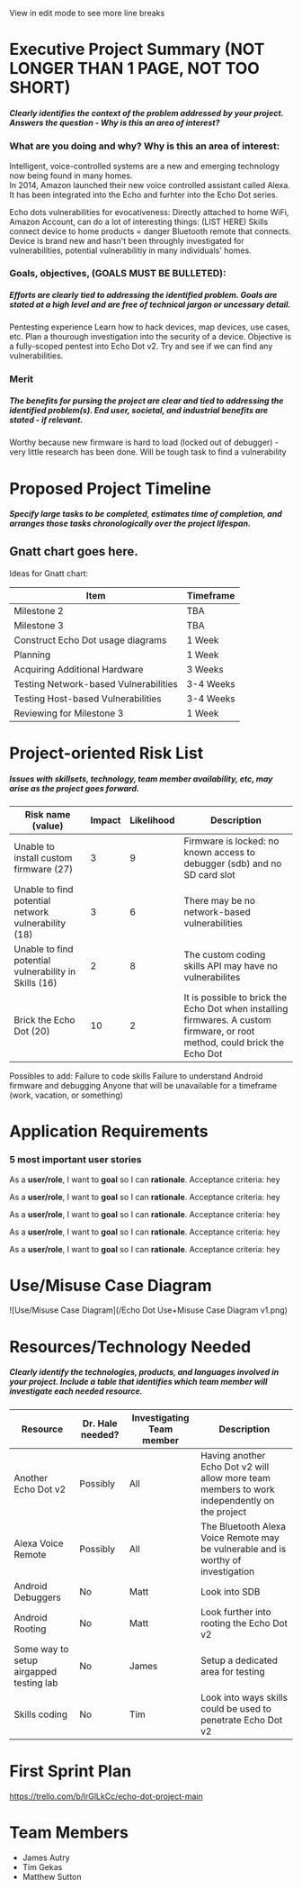 View in edit mode to see more line breaks

# Executive Project Summary (NOT LONGER THAN 1 PAGE, NOT TOO SHORT)
##### Clearly identifies the context of the problem addressed by your project. Answers the question - Why is this an area of interest?
### What are you doing and why? Why is this an area of interest:
Intelligent, voice-controlled systems are a new and emerging technology now being found in many homes.  
In 2014, Amazon launched their new voice controlled assistant called Alexa.  It has been integrated into the Echo and furhter into the Echo Dot series.

Echo dots vulnerabilities for evocativeness:
Directly attached to home WiFi, Amazon Account, can do a lot of interesting things: (LIST HERE)
Skills connect device to home products = danger
Bluetooth remote that connects.
Device is brand new and hasn't been throughly investigated for vulnerabilities, potential vulnerabilitiy in many individuals' homes.

### Goals, objectives, (GOALS MUST BE BULLETED):
##### Efforts are clearly tied to addressing the identified problem. Goals are stated at a high level and are free of technical jargon or uncessary detail.
Pentesting experience
Learn how to hack devices, map devices, use cases, etc.
Plan a thourough investigation into the security of a device.
Objective is a fully-scoped pentest into Echo Dot v2.  Try and see if we can find any vulnerabilities.

### Merit
##### The benefits for pursing the project are clear and tied to addressing the identified problem(s). End user, societal, and industrial benefits are stated - if relevant.
Worthy because new firmware is hard to load (locked out of debugger) - very little research has been done.  Will be tough task to find a vulnerability

# Proposed Project Timeline
##### Specify large tasks to be completed, estimates time of completion, and arranges those tasks chronologically over the project lifespan.
## ****Gnatt chart goes here.****

Ideas for Gnatt chart:

Item | Timeframe
------------ | -------------
Milestone 2 | TBA
Milestone 3 | TBA
Construct Echo Dot usage diagrams | 1 Week
Planning | 1 Week
Acquiring Additional Hardware | 3 Weeks
Testing Network-based Vulnerabilities | 3-4 Weeks
Testing Host-based Vulnerabilities | 3-4 Weeks
Reviewing for Milestone 3 | 1 Week

# Project-oriented Risk List
##### Issues with skillsets, technology, team member availability, etc, may arise as the project goes forward.

|Risk name (value)  | Impact     | Likelihood | Description |
|-------------------|------------|------------|-------------|
|Unable to install custom firmware (27) | 3 | 9 | Firmware is locked: no known access to debugger (sdb) and no SD card slot  |
|Unable to find potential network vulnerability (18) | 3 | 6 | There may be no network-based vulnerabilities | 
|Unable to find potential vulnerability in Skills (16) | 2 | 8 | The custom coding skills API may have no vulnerabilites |
|Brick the Echo Dot  (20) | 10 | 2 | It is possible to brick the Echo Dot when installing firmwares.  A custom firmware, or root method, could brick the Echo Dot |

Possibles to add:
Failure to code skills
Failure to understand Android firmware and debugging
Anyone that will be unavailable for a timeframe (work, vacation, or something)

# Application Requirements
### 5 most important user stories
As a **user/role**, I want to **goal** so I can **rationale**. 
Acceptance criteria: hey

As a **user/role**, I want to **goal** so I can **rationale**. 
Acceptance criteria: hey

As a **user/role**, I want to **goal** so I can **rationale**. 
Acceptance criteria: hey

As a **user/role**, I want to **goal** so I can **rationale**. 
Acceptance criteria: hey

As a **user/role**, I want to **goal** so I can **rationale**. 
Acceptance criteria: hey

# Use/Misuse Case Diagram
![Use/Misuse Case Diagram](/Echo Dot Use+Misuse Case Diagram v1.png)

# Resources/Technology Needed
##### Clearly identify the technologies, products, and languages involved in your project. Include a table that identifies which team member will investigate each needed resource. 
|Resource  | Dr. Hale needed? | Investigating Team member | Description |
|-------------------|---------|---------------------------|-------------|
|Another Echo Dot v2| Possibly | All | Having another Echo Dot v2 will allow more team members to work independently on the project  |
|Alexa Voice Remote| Possibly | All | The Bluetooth Alexa Voice Remote may be vulnerable and is worthy of investigation  |
|Android Debuggers| No | Matt | Look into SDB |
|Android Rooting| No | Matt | Look further into rooting the Echo Dot v2|
|Some way to setup airgapped testing lab| No | James | Setup a dedicated area for testing |
|Skills coding | No | Tim | Look into ways skills could be used to penetrate Echo Dot v2 |

# First Sprint Plan
https://trello.com/b/lrGlLkCc/echo-dot-project-main

# Team Members
* James Autry
* Tim Gekas
* Matthew Sutton
